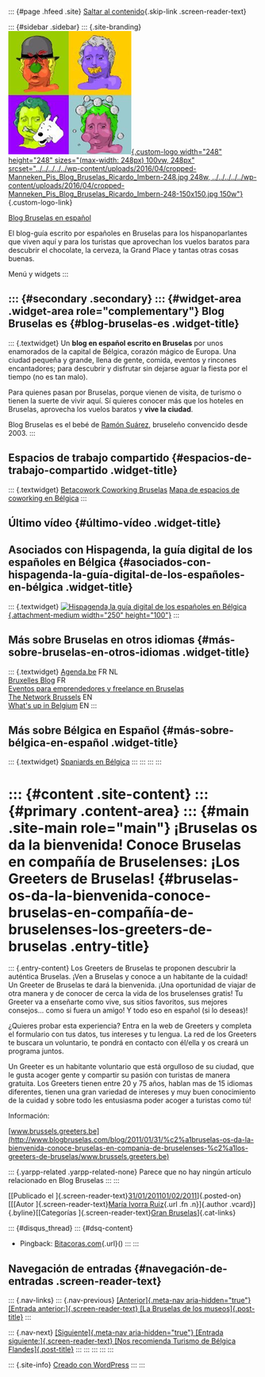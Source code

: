 ::: {#page .hfeed .site}
[Saltar al
contenido](../../../../../index.html?p=3275#content){.skip-link
.screen-reader-text}

::: {#sidebar .sidebar}
::: {.site-branding}
[![](../../../../../wp-content/uploads/2016/04/cropped-Manneken_Pis_Blog_Bruselas_Ricardo_Imbern-248.jpg){.custom-logo
width="248" height="248" sizes="(max-width: 248px) 100vw, 248px"
srcset="../../../../../wp-content/uploads/2016/04/cropped-Manneken_Pis_Blog_Bruselas_Ricardo_Imbern-248.jpg 248w, ../../../../../wp-content/uploads/2016/04/cropped-Manneken_Pis_Blog_Bruselas_Ricardo_Imbern-248-150x150.jpg 150w"}](../../../../../index.html){.custom-logo-link}

[Blog Bruselas en español](../../../../../index.html)

El blog-guía escrito por españoles en Bruselas para los hispanoparlantes
que viven aquí y para los turistas que aprovechan los vuelos baratos
para descubrir el chocolate, la cerveza, la Grand Place y tantas otras
cosas buenas.

Menú y widgets
:::

::: {#secondary .secondary}
::: {#widget-area .widget-area role="complementary"}
Blog Bruselas es {#blog-bruselas-es .widget-title}
----------------

::: {.textwidget}
Un **blog en español escrito en Bruselas** por unos enamorados de la
capital de Bélgica, corazón mágico de Europa. Una ciudad pequeña y
grande, llena de gente, comida, eventos y rincones encantadores; para
descubrir y disfrutar sin dejarse aguar la fiesta por el tiempo (no es
tan malo).

Para quienes pasan por Bruselas, porque vienen de visita, de turismo o
tienen la suerte de vivir aquí. Sí quieres conocer más que los hoteles
en Bruselas, aprovecha los vuelos baratos y **vive la ciudad**.

Blog Bruselas es el bebé de [Ramón Suárez](http://www.ramonsuarez.com),
bruseleño convencido desde 2003.
:::

Espacios de trabajo compartido {#espacios-de-trabajo-compartido .widget-title}
------------------------------

::: {.textwidget}
[Betacowork Coworking Bruselas](http://www.betacowork.com) [Mapa de
espacios de coworking en Bélgica](http://coworkingbelgium.com)
:::

Último vídeo {#último-vídeo .widget-title}
------------

Asociados con Hispagenda, la guía digital de los españoles en Bélgica {#asociados-con-hispagenda-la-guía-digital-de-los-españoles-en-bélgica .widget-title}
---------------------------------------------------------------------

::: {.textwidget}
[![Hispagenda,la guía digital de los españoles en
Bélgica](../../../../../wp-content/uploads/2010/04/Hispagenda-250px.gif "Hispagenda, la guía digital de los españoles en Bélgica"){.attachment-medium
width="250" height="100"}](http://www.hispagenda.com)
:::

Más sobre Bruselas en otros idiomas {#más-sobre-bruselas-en-otros-idiomas .widget-title}
-----------------------------------

::: {.textwidget}
[Agenda.be](http://www.agenda.be) FR NL\
[Bruxelles Blog](http://www.bxlblog.be/) FR\
[Eventos para emprendedores y freelance en
Bruselas](http://www.betacowork.com/events/)\
[The Network
Brussels](http://groups.yahoo.com/group/TheNetworkBrussels/) EN\
[What\'s up in Belgium](http://www.whatsupin.be/) EN
:::

Más sobre Bélgica en Español {#más-sobre-bélgica-en-español .widget-title}
----------------------------

::: {.textwidget}
[Spaniards en Bélgica](http://www.spaniards.es/paises/belgica)
:::
:::
:::
:::

::: {#content .site-content}
::: {#primary .content-area}
::: {#main .site-main role="main"}
¡Bruselas os da la bienvenida! Conoce Bruselas en compañía de Bruselenses: ¡Los Greeters de Bruselas! {#bruselas-os-da-la-bienvenida-conoce-bruselas-en-compañía-de-bruselenses-los-greeters-de-bruselas .entry-title}
=====================================================================================================

::: {.entry-content}
Los Greeters de Bruselas te proponen descubrir la auténtica Bruselas.
¡Ven a Bruselas y conoce a un habitante de la cuidad! Un Greeter de
Bruselas te dará la bienvenida. ¡Una oportunidad de viajar de otra
manera y de conocer de cerca la vida de los bruselenses gratis! Tu
Greeter va a enseñarte como vive, sus sitios favoritos, sus mejores
consejos... como si fuera un amigo! Y todo eso en español (si lo
deseas)!

¿Quieres probar esta experiencia? Entra en la web de Greeters y completa
el formulario con tus datos, tus intereses y tu lengua. La red de los
Greeters te buscara un voluntario, te pondrá en contacto con él/ella y
os creará un programa juntos.

Un Greeter es un habitante voluntario que está orgulloso de su ciudad,
que le gusta acoger gente y compartir su pasión con turistas de manera
gratuita. Los Greeters tienen entre 20 y 75 años, hablan mas de 15
idiomas diferentes, tienen una gran variedad de intereses y muy buen
conocimiento de la cuidad y sobre todo les entusiasma poder acoger a
turistas como tú!

Información:

[www.brussels.greeters.be](http://www.blogbruselas.com/blog/2011/01/31/%c2%a1bruselas-os-da-la-bienvenida-conoce-bruselas-en-compania-de-bruselenses-%c2%a1los-greeters-de-bruselas/www.brussels.greeters.be)

::: {.yarpp-related .yarpp-related-none}
Parece que no hay ningún artículo relacionado en Blog Bruselas
:::
:::

[[Publicado el
]{.screen-reader-text}[31/01/201101/02/2011](../../../../../index.html?p=3275)]{.posted-on}[[[Autor
]{.screen-reader-text}[María Ivorra
Ruiz](../../../../author/maria-ivorra/index.html){.url .fn .n}]{.author
.vcard}]{.byline}[[Categorías ]{.screen-reader-text}[Gran
Bruselas](../../../../category/gran-bruselas/index.html)]{.cat-links}

::: {#disqus_thread}
::: {#dsq-content}
-   Pingback:
    [Bitacoras.com](http://bitacoras.com/anotaciones/bruselas-os-da-la-bienvenida-conoce-bruselas-en-compania-de-bruselenses-los-greeters-de-bruselas/16009298){.url}()
:::
:::

Navegación de entradas {#navegación-de-entradas .screen-reader-text}
----------------------

::: {.nav-links}
::: {.nav-previous}
[[Anterior]{.meta-nav aria-hidden="true"} [Entrada
anterior:]{.screen-reader-text} [La Bruselas de los
museos]{.post-title}](../../../../../index.html?p=3270)
:::

::: {.nav-next}
[[Siguiente]{.meta-nav aria-hidden="true"} [Entrada
siguiente:]{.screen-reader-text} [Nos recomienda Turismo de Bélgica
Flandes]{.post-title}](../../../../../index.html?p=3280)
:::
:::
:::
:::
:::

::: {.site-info}
[Creado con WordPress](https://es.wordpress.org/)
:::
:::
